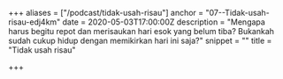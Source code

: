 +++
aliases = ["/podcast/tidak-usah-risau"]
anchor = "07--Tidak-usah-risau-edj4km"
date = 2020-05-03T17:00:00Z
description = "Mengapa harus begitu repot dan merisaukan hari esok yang belum tiba? Bukankah sudah cukup hidup dengan memikirkan hari ini saja?"
snippet = ""
title = "Tidak usah risau"

+++
